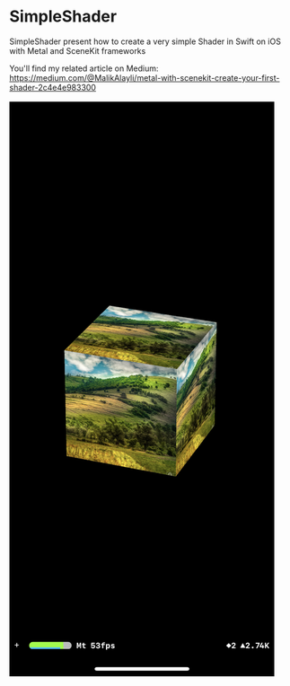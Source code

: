 # SimpleShader
SimpleShader present how to create a very simple Shader in Swift on iOS with Metal and SceneKit frameworks

You'll find my related article on Medium: https://medium.com/@MalikAlayli/metal-with-scenekit-create-your-first-shader-2c4e4e983300
<br><br>
![Simple Shader](SimpleShader.png)
